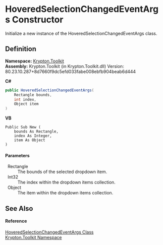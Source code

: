 # HoveredSelectionChangedEventArgs Constructor


Initialize a new instance of the HoveredSelectionChangedEventArgs class.



## Definition
**Namespace:** <a href="79d2eac2-21f4-54ff-7552-b20c33c30600.md">Krypton.Toolkit</a>  
**Assembly:** Krypton.Toolkit (in Krypton.Toolkit.dll) Version: 80.23.10.287+8d7660f9dc5efd033fabe008ebfb904beab6d444

**C#**
``` C#
public HoveredSelectionChangedEventArgs(
	Rectangle bounds,
	int index,
	Object item
)
```
**VB**
``` VB
Public Sub New ( 
	bounds As Rectangle,
	index As Integer,
	item As Object
)
```



#### Parameters
<dl><dt>  Rectangle</dt><dd>The bounds of the selected dropdown item.</dd><dt>  Int32</dt><dd>The index within the dropdown items collection.</dd><dt>  Object</dt><dd>The item within the dropdown items collection.</dd></dl>

## See Also


#### Reference
<a href="f58f5e65-2eb7-76c6-96ff-f08b4d6353e9.md">HoveredSelectionChangedEventArgs Class</a>  
<a href="79d2eac2-21f4-54ff-7552-b20c33c30600.md">Krypton.Toolkit Namespace</a>  
